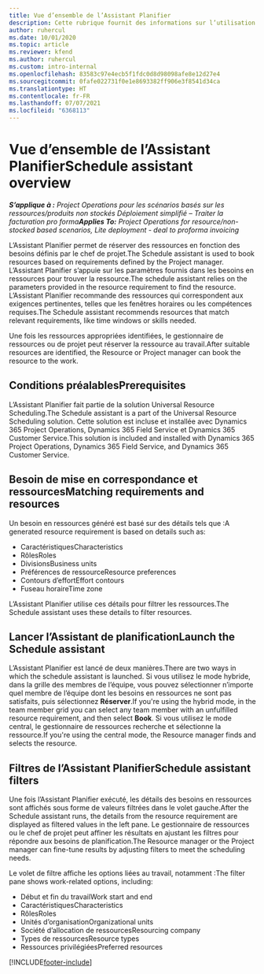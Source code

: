 ```yaml
---
title: Vue d’ensemble de l’Assistant Planifier
description: Cette rubrique fournit des informations sur l’utilisation de l’Assistant Planifier pour réserver des ressources.
author: ruhercul
ms.date: 10/01/2020
ms.topic: article
ms.reviewer: kfend
ms.author: ruhercul
ms.custom: intro-internal
ms.openlocfilehash: 83583c97e4ecb5f1fdc0d8d98098afe8e12d27e4
ms.sourcegitcommit: 0fafe022731f0e1e8693382ff906e3f8541d34ca
ms.translationtype: HT
ms.contentlocale: fr-FR
ms.lasthandoff: 07/07/2021
ms.locfileid: "6368113"
---
```

# <a name="schedule-assistant-overview"></a><span data-ttu-id="240be-103">Vue d’ensemble de l’Assistant Planifier</span><span class="sxs-lookup"><span data-stu-id="240be-103">Schedule assistant overview</span></span>

<span data-ttu-id="240be-104">_**S’applique à :** Project Operations pour les scénarios basés sur les ressources/produits non stockés Déploiement simplifié – Traiter la facturation pro forma_</span><span class="sxs-lookup"><span data-stu-id="240be-104">_**Applies To:** Project Operations for resource/non-stocked based scenarios, Lite deployment - deal to proforma invoicing_</span></span>

<span data-ttu-id="240be-105">L’Assistant Planifier permet de réserver des ressources en fonction des besoins définis par le chef de projet.</span><span class="sxs-lookup"><span data-stu-id="240be-105">The Schedule assistant is used to book resources based on requirements defined by the Project manager.</span></span> <span data-ttu-id="240be-106">L’Assistant Planifier s’appuie sur les paramètres fournis dans les besoins en ressources pour trouver la ressource.</span><span class="sxs-lookup"><span data-stu-id="240be-106">The schedule assistant relies on the parameters provided in the resource requirement to find the resource.</span></span> <span data-ttu-id="240be-107">L’Assistant Planifier recommande des ressources qui correspondent aux exigences pertinentes, telles que les fenêtres horaires ou les compétences requises.</span><span class="sxs-lookup"><span data-stu-id="240be-107">The Schedule assistant recommends resources that match relevant requirements, like time windows or skills needed.</span></span>

<span data-ttu-id="240be-108">Une fois les ressources appropriées identifiées, le gestionnaire de ressources ou de projet peut réserver la ressource au travail.</span><span class="sxs-lookup"><span data-stu-id="240be-108">After suitable resources are identified, the Resource or Project manager can book the resource to the work.</span></span>

## <a name="prerequisites"></a><span data-ttu-id="240be-109">Conditions préalables</span><span class="sxs-lookup"><span data-stu-id="240be-109">Prerequisites</span></span>

<span data-ttu-id="240be-110">L’Assistant Planifier fait partie de la solution Universal Resource Scheduling.</span><span class="sxs-lookup"><span data-stu-id="240be-110">The Schedule assistant is a part of the Universal Resource Scheduling solution.</span></span> <span data-ttu-id="240be-111">Cette solution est incluse et installée avec Dynamics 365 Project Operations, Dynamics 365 Field Service et Dynamics 365 Customer Service.</span><span class="sxs-lookup"><span data-stu-id="240be-111">This solution is included and installed with Dynamics 365 Project Operations, Dynamics 365 Field Service, and Dynamics 365 Customer Service.</span></span>

## <a name="matching-requirements-and-resources"></a><span data-ttu-id="240be-112">Besoin de mise en correspondance et ressources</span><span class="sxs-lookup"><span data-stu-id="240be-112">Matching requirements and resources</span></span>

<span data-ttu-id="240be-113">Un besoin en ressources généré est basé sur des détails tels que :</span><span class="sxs-lookup"><span data-stu-id="240be-113">A generated resource requirement is based on details such as:</span></span>

-   <span data-ttu-id="240be-114">Caractéristiques</span><span class="sxs-lookup"><span data-stu-id="240be-114">Characteristics</span></span>
-   <span data-ttu-id="240be-115">Rôles</span><span class="sxs-lookup"><span data-stu-id="240be-115">Roles</span></span>
-   <span data-ttu-id="240be-116">Divisions</span><span class="sxs-lookup"><span data-stu-id="240be-116">Business units</span></span>
-   <span data-ttu-id="240be-117">Préférences de ressource</span><span class="sxs-lookup"><span data-stu-id="240be-117">Resource preferences</span></span>
-   <span data-ttu-id="240be-118">Contours d’effort</span><span class="sxs-lookup"><span data-stu-id="240be-118">Effort contours</span></span>
-   <span data-ttu-id="240be-119">Fuseau horaire</span><span class="sxs-lookup"><span data-stu-id="240be-119">Time zone</span></span>

<span data-ttu-id="240be-120">L’Assistant Planifier utilise ces détails pour filtrer les ressources.</span><span class="sxs-lookup"><span data-stu-id="240be-120">The Schedule assistant uses these details to filter resources.</span></span>

## <a name="launch-the-schedule-assistant"></a><span data-ttu-id="240be-121">Lancer l’Assistant de planification</span><span class="sxs-lookup"><span data-stu-id="240be-121">Launch the Schedule assistant</span></span>

<span data-ttu-id="240be-122">L’Assistant Planifier est lancé de deux manières.</span><span class="sxs-lookup"><span data-stu-id="240be-122">There are two ways in which the schedule assistant is launched.</span></span> <span data-ttu-id="240be-123">Si vous utilisez le mode hybride, dans la grille des membres de l’équipe, vous pouvez sélectionner n’importe quel membre de l’équipe dont les besoins en ressources ne sont pas satisfaits, puis sélectionnez **Réserver**.</span><span class="sxs-lookup"><span data-stu-id="240be-123">If you're using the hybrid mode, in the team member grid you can select any team member with an unfulfilled resource requirement, and then select **Book**.</span></span> <span data-ttu-id="240be-124">Si vous utilisez le mode central, le gestionnaire de ressources recherche et sélectionne la ressource.</span><span class="sxs-lookup"><span data-stu-id="240be-124">If you're using the central mode, the Resource manager finds and selects the resource.</span></span>

## <a name="schedule-assistant-filters"></a><span data-ttu-id="240be-125">Filtres de l’Assistant Planifier</span><span class="sxs-lookup"><span data-stu-id="240be-125">Schedule assistant filters</span></span>

<span data-ttu-id="240be-126">Une fois l’Assistant Planifier exécuté, les détails des besoins en ressources sont affichés sous forme de valeurs filtrées dans le volet gauche.</span><span class="sxs-lookup"><span data-stu-id="240be-126">After the Schedule assistant runs, the details from the resource requirement are displayed as filtered values in the left pane.</span></span> <span data-ttu-id="240be-127">Le gestionnaire de ressources ou le chef de projet peut affiner les résultats en ajustant les filtres pour répondre aux besoins de planification.</span><span class="sxs-lookup"><span data-stu-id="240be-127">The Resource manager or the Project manager can fine-tune results by adjusting filters to meet the scheduling needs.</span></span>

<span data-ttu-id="240be-128">Le volet de filtre affiche les options liées au travail, notamment :</span><span class="sxs-lookup"><span data-stu-id="240be-128">The filter pane shows work-related options, including:</span></span>

-   <span data-ttu-id="240be-129">Début et fin du travail</span><span class="sxs-lookup"><span data-stu-id="240be-129">Work start and end</span></span>
-   <span data-ttu-id="240be-130">Caractéristiques</span><span class="sxs-lookup"><span data-stu-id="240be-130">Characteristics</span></span>
-   <span data-ttu-id="240be-131">Rôles</span><span class="sxs-lookup"><span data-stu-id="240be-131">Roles</span></span>
-   <span data-ttu-id="240be-132">Unités d’organisation</span><span class="sxs-lookup"><span data-stu-id="240be-132">Organizational units</span></span>
-   <span data-ttu-id="240be-133">Société d’allocation de ressources</span><span class="sxs-lookup"><span data-stu-id="240be-133">Resourcing company</span></span>
-   <span data-ttu-id="240be-134">Types de ressources</span><span class="sxs-lookup"><span data-stu-id="240be-134">Resource types</span></span>
-   <span data-ttu-id="240be-135">Ressources privilégiées</span><span class="sxs-lookup"><span data-stu-id="240be-135">Preferred resources</span></span>


[!INCLUDE[footer-include](../includes/footer-banner.md)]